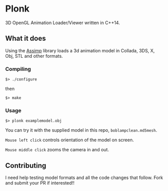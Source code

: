 # Plonk

3D OpenGL Animation Loader/Viewer written in C++14.

## What it does
Using the [Assimp](assimp.sourceforge.net) library loads a 3d animation model in Collada, 3DS, X, Obj, STL and other formats.

### Compiling

```
$> ./configure
```
then
```
$> make
```
### Usage

```
$> plonk examplemodel.obj
```
You can try it with the supplied model in this repo, `boblampclean.md5mesh`.

`Mouse left click` controls orientation of the model on screen.

`Mouse middle click` zooms the camera in and out.

## Contributing

I need help testing model formats and all the code changes that follow. Fork and submit your PR if interested!!
